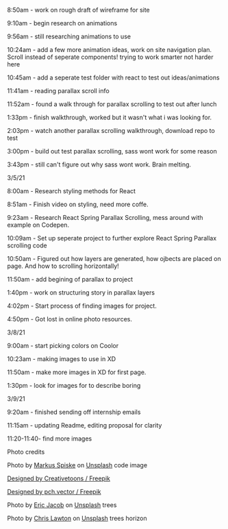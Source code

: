 8:50am - work on rough draft of wireframe for site

9:10am - begin research on animations 

9:56am - still researching animations to use

10:24am - add a few more animation ideas, work on site navigation plan. Scroll instead of seperate components! trying to work smarter not harder here

10:45am - add a seperate test folder with react to test out ideas/animations 

11:41am - reading parallax scroll info

11:52am - found a walk through for parallax scrolling to test out after lunch

1:33pm - finish walkthrough, worked but it wasn't what i was looking for. 

2:03pm  - watch another parallax scrolling walkthrough, download repo to test

3:00pm - build out test parallax scrolling, sass wont work for some reason

3:43pm - still can't figure out why sass wont work. Brain melting. 

3/5/21

8:00am - Research styling methods for React 

8:51am - Finish video on styling, need more coffe. 

9:23am - Research React Spring Parallax Scrolling, mess around with example on Codepen. 

10:09am - Set up seperate project to further explore React Spring Parallax scrolling code

10:50am - Figured out how layers are generated, how ojbects are placed on page. And how to scrolling horizontally! 

11:50am - add begining of parallax to project

1:40pm - work on structuring story in parallax layers

4:02pm - Start process of finding images for project. 

4:50pm - Got lost in online photo resources. 

3/8/21

9:00am - start picking colors on Coolor

10:23am - making images to use in XD

11:50am - make more images in XD for first page. 

1:30pm - look for images for to describe boring

3/9/21

9:20am - finished sending off internship emails

11:15am - updating Readme, editing proposal for clarity

11:20-11:40- find more images 






Photo credits 

Photo by <a href="https://unsplash.com/@markusspiske?utm_source=unsplash&utm_medium=referral&utm_content=creditCopyText">Markus Spiske</a> on <a href="/collections/4651415/coding?utm_source=unsplash&utm_medium=referral&utm_content=creditCopyText">Unsplash</a> code image
  
  <a href="http://www.freepik.com">Designed by Creativetoons / Freepik</a>

  <a href="http://www.freepik.com">Designed by pch.vector / Freepik</a>

  Photo by <a href="https://unsplash.com/@ejfotografik?utm_source=unsplash&utm_medium=referral&utm_content=creditCopyText">Eric Jacob</a> on <a href="/t/nature?utm_source=unsplash&utm_medium=referral&utm_content=creditCopyText">Unsplash</a> trees

  Photo by <a href="https://unsplash.com/@chrislawton?utm_source=unsplash&utm_medium=referral&utm_content=creditCopyText">Chris Lawton</a> on <a href="/t/nature?utm_source=unsplash&utm_medium=referral&utm_content=creditCopyText">Unsplash</a>
  trees horizon
  